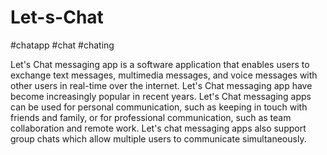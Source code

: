 # Let-s-Chat
#chatapp
#chat
#chating

Let's Chat messaging app is a software application that enables users to exchange text messages, multimedia messages, and voice messages with other users in real-time over the internet. Let's Chat messaging app have become increasingly popular in recent years. Let's Chat messaging apps can be used for personal communication, such as keeping in touch with friends and family, or for professional communication, such as team collaboration and remote work. Let's chat messaging apps also support group chats which allow multiple users to communicate simultaneously.
